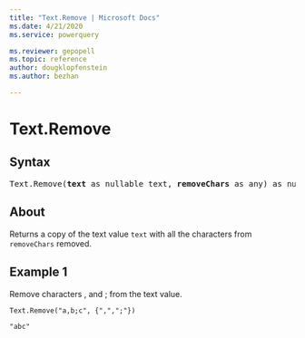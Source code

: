 ```yaml
---
title: "Text.Remove | Microsoft Docs"
ms.date: 4/21/2020
ms.service: powerquery

ms.reviewer: gepopell
ms.topic: reference
author: dougklopfenstein
ms.author: bezhan

---
```

# Text.Remove

## Syntax

<pre>
Text.Remove(<b>text</b> as nullable text, <b>removeChars</b> as any) as nullable text
</pre>
  
## About  
Returns a copy of the text value `text` with all the characters from `removeChars` removed. 

## Example 1
Remove characters , and ; from the text value.

```powerquery-m
Text.Remove("a,b;c", {",",";"})
```

`"abc"`
